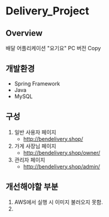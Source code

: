 # Delivery_Project

## Overview

배달 어플리케이션 "요기요" PC 버전 Copy

## 개발환경

* Spring Framework
* Java
* MySQL

## 구성
1. 일반 사용자 페이지
   - <http://bendelivery.shop/>
2. 가게 사장님 페이지
   - <http://bendelivery.shop/owner/>
3. 관리자 페이지
   - <http://bendelivery.shop/admin/>

## 개선해야할 부분 

1. AWS에서 실행 시 이미지 불러오지 못함.
2. 